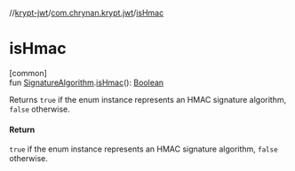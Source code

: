 //[krypt-jwt](../../index.md)/[com.chrynan.krypt.jwt](index.md)/[isHmac](is-hmac.md)

# isHmac

[common]\
fun [SignatureAlgorithm](-signature-algorithm/index.md).[isHmac](is-hmac.md)(): [Boolean](https://kotlinlang.org/api/latest/jvm/stdlib/kotlin/-boolean/index.html)

Returns `true` if the enum instance represents an HMAC signature algorithm, `false` otherwise.

#### Return

`true` if the enum instance represents an HMAC signature algorithm, `false` otherwise.
